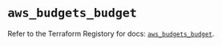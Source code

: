 # `aws_budgets_budget`

Refer to the Terraform Registory for docs: [`aws_budgets_budget`](https://registry.terraform.io/providers/hashicorp/aws/5.18.1/docs/resources/budgets_budget).
